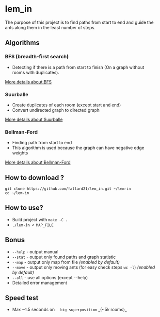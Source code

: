 # lem_in
The purpose of this project is to find paths from start to end and guide the ants along them in the least number of steps.
## Algorithms
### BFS (breadth-first search)
* Detecting if there is a path from start to finish (On a graph without rooms with duplicates).

[More details about BFS](https://foxford.ru/wiki/informatika/algoritm-poiska-v-shirinu)

### Suurballe
* Create duplicates of each room (except start and end)
* Convert undirected graph to directed graph

[More details about Suurballe](http://www.macfreek.nl/memory/Disjoint_Path_Finding)

### Bellman-Ford
*	Finding path from start to end
*	This algorithm is used because the graph can have negative edge weights

[More details about Bellman-Ford](https://foxford.ru/wiki/informatika/algoritm-forda-bellmana)

## How to download ?
```
git clone https://github.com/fallard21/lem_in.git ~/lem-in
cd ~/lem-in
```

## How to use?
* Build project with `make -C .`
* `./lem-in < MAP_FILE`

## Bonus
*	`--help`	- output manual
*	`--stat`	- output only found paths and graph statistic
*	`--map`		- output only map from file _(enabled by default)_
*	`--move`	- output only moving ants (for easy check steps `wc -l`) _(enabled by default)_
*	`--all`		- use all options (except --help)
*	Detailed error management

## Speed test
*	Max ~1.5 seconds on `--big-superposition` _(~5k rooms)_
